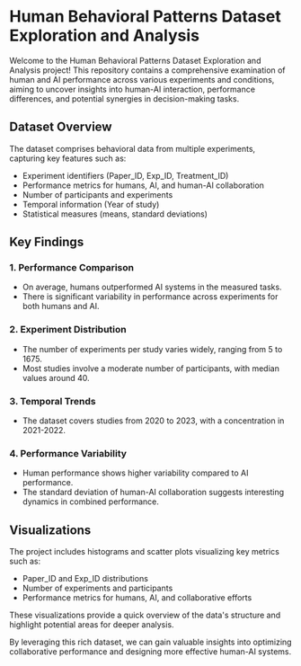 # Human Behavioral Patterns Dataset Exploration and Analysis

Welcome to the Human Behavioral Patterns Dataset Exploration and Analysis project! This repository contains a comprehensive examination of human and AI performance across various experiments and conditions, aiming to uncover insights into human-AI interaction, performance differences, and potential synergies in decision-making tasks.

## Dataset Overview

The dataset comprises behavioral data from multiple experiments, capturing key features such as:

- Experiment identifiers (Paper_ID, Exp_ID, Treatment_ID)
- Performance metrics for humans, AI, and human-AI collaboration
- Number of participants and experiments
- Temporal information (Year of study)
- Statistical measures (means, standard deviations)

## Key Findings

### 1. Performance Comparison
- On average, humans outperformed AI systems in the measured tasks.
- There is significant variability in performance across experiments for both humans and AI.

### 2. Experiment Distribution
- The number of experiments per study varies widely, ranging from 5 to 1675.
- Most studies involve a moderate number of participants, with median values around 40.

### 3. Temporal Trends
- The dataset covers studies from 2020 to 2023, with a concentration in 2021-2022.

### 4. Performance Variability
- Human performance shows higher variability compared to AI performance.
- The standard deviation of human-AI collaboration suggests interesting dynamics in combined performance.

## Visualizations

The project includes histograms and scatter plots visualizing key metrics such as:

- Paper_ID and Exp_ID distributions
- Number of experiments and participants
- Performance metrics for humans, AI, and collaborative efforts

These visualizations provide a quick overview of the data's structure and highlight potential areas for deeper analysis.

By leveraging this rich dataset, we can gain valuable insights into optimizing collaborative performance and designing more effective human-AI systems.
